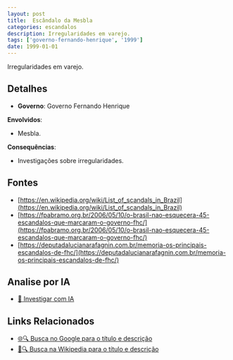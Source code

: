 ```yaml
---
layout: post
title:  Escândalo da Mesbla
categories: escandalos
description: Irregularidades em varejo.
tags: ['governo-fernando-henrique', '1999']
date: 1999-01-01
---
```


Irregularidades em varejo.

## Detalhes
- **Governo**: Governo Fernando Henrique

**Envolvidos**:
- Mesbla.


**Consequências**:
- Investigações sobre irregularidades.


## Fontes
- [https://en.wikipedia.org/wiki/List_of_scandals_in_Brazil](https://en.wikipedia.org/wiki/List_of_scandals_in_Brazil)
- [https://fpabramo.org.br/2006/05/10/o-brasil-nao-esquecera-45-escandalos-que-marcaram-o-governo-fhc/](https://fpabramo.org.br/2006/05/10/o-brasil-nao-esquecera-45-escandalos-que-marcaram-o-governo-fhc/)
- [https://deputadalucianarafagnin.com.br/memoria-os-principais-escandalos-de-fhc/](https://deputadalucianarafagnin.com.br/memoria-os-principais-escandalos-de-fhc/)


## Analise por IA
- [🤖 Investigar com IA](https://www.perplexity.ai/search?q=Esc%C3%A2ndalo%20da%20Mesbla%20Irregularidades%20em%20varejo.%20Governo%20Fernando%20Henrique)

## Links Relacionados
- [🌐🔍 Busca no Google para o título e descrição](https://www.google.com/search?q=Esc%C3%A2ndalo%20da%20Mesbla%20Irregularidades%20em%20varejo.%20Governo%20Fernando%20Henrique)
- [📖🔍 Busca na Wikipedia para o título e descrição](https://pt.wikipedia.org/w/index.php?search=Esc%C3%A2ndalo%20da%20Mesbla%20Irregularidades%20em%20varejo.%20Governo%20Fernando%20Henrique)

